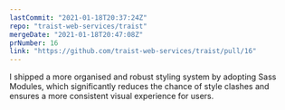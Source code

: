 ```yaml
---
lastCommit: "2021-01-18T20:37:24Z"
repo: "traist-web-services/traist"
mergeDate: "2021-01-18T20:47:08Z"
prNumber: 16
link: "https://github.com/traist-web-services/traist/pull/16"
---
```


I shipped a more organised and robust styling system by adopting Sass Modules, which significantly reduces the chance of style clashes and ensures a more consistent visual experience for users.